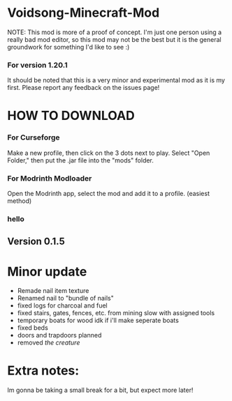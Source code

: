 # Voidsong-Minecraft-Mod

NOTE: This mod is more of a proof of concept. I'm just one person using a really bad mod editor, so this mod may not be the best but it is the general groundwork for something I'd like to see :)

### For version 1.20.1
It should be noted that this is a very minor
and experimental mod as it is my first. Please
report any feedback on the issues page!

# HOW TO DOWNLOAD
### For Curseforge
Make a new profile, then click on the 3 dots next to play. Select "Open Folder," then put the .jar file into the "mods" folder.
### For Modrinth Modloader
Open the Modrinth app, select the mod and add it to a profile. (easiest method)

### hello
## Version 0.1.5
# Minor update

- Remade nail item texture
- Renamed nail to "bundle of nails"
- fixed logs for charcoal and fuel
- fixed stairs, gates, fences, etc. from mining slow with assigned tools
- temporary boats for wood idk if i'll make seperate boats
- fixed beds
- doors and trapdoors planned
- removed _the creature_

# Extra notes:
Im gonna be taking a small break for a bit, but expect more later!
